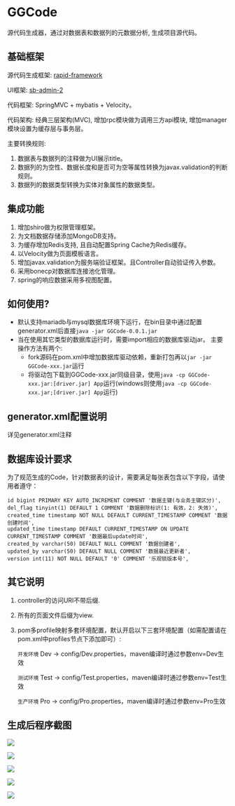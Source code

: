 # GGCode
源代码生成器，通过对数据表和数据列的元数据分析, 生成项目源代码。
## 基础框架
源代码生成框架: [rapid-framework](https://code.google.com/archive/p/rapid-framework/)

UI框架: [sb-admin-2](https://startbootstrap.com/template-overviews/sb-admin-2/)

代码框架: SpringMVC + mybatis + Velocity。

代码架构: 经典三层架构(MVC), 增加rpc模块做为调用三方api模块, 增加manager模块设置为缓存层与事务层。

主要转换规则:

1. 数据表与数据列的注释做为UI展示title。
2. 数据列的为空性、数据长度和是否可为空等属性转换为javax.validation的判断规则。
3. 数据列的数据类型转换为实体对象属性的数据类型。

## 集成功能
1. 增加shiro做为权限管理框架。
2. 为文档数据存储添加MongoDB支持。
3. 为缓存增加Redis支持, 且自动配置Spring Cache为Redis缓存。
4. 以Velocity做为页面模板语言。
5. 增加javax.validation为服务端验证框架。且Controller自动验证传入参数。
6. 采用bonecp对数据库连接池化管理。
7. spring的响应数据采用多视图配置。

## 如何使用?
* 默认支持mariadb与mysql数据库环境下运行，在bin目录中通过配置generator.xml后直接`java -jar GGCode-0.0.1.jar`
* 当在使用其它类型的数据库运行时，需要import相应的数据库驱动jar。
主要操作方法有两个:
    * fork源码在pom.xml中增加数据库驱动依赖，重新打包再以`jar -jar GGCode-xxx.jar`运行
    * 将驱动包下载到GGCode-xxx.jar同级目录，使用`java -cp GGCode-xxx.jar:[driver.jar] App`运行(windows则使用`java -cp GGCode-xxx.jar;[driver.jar] App`运行)

## generator.xml配置说明
详见generator.xml注释

## 数据库设计要求
为了规范生成的Code，针对数据表的设计，需要满足每张表包含以下字段，请使用者遵守：
```
id bigint PRIMARY KEY AUTO_INCREMENT COMMENT '数据主键(与业务主键区分)',
del_flag tinyint(1) DEFAULT 1 COMMENT '数据删除标识(1: 有效，2: 失效)',
created_time timestamp NOT NULL DEFAULT CURRENT_TIMESTAMP COMMENT '数据创建时间',
updated_time timestamp DEFAULT CURRENT_TIMESTAMP ON UPDATE CURRENT_TIMESTAMP COMMENT '数据最后update时间',
created_by varchar(50) DEFAULT NULL COMMENT '数据创建者',
updated_by varchar(50) DEFAULT NULL COMMENT '数据最近更新者',
version int(11) NOT NULL DEFAULT '0' COMMENT '乐观锁版本号',
```
## 其它说明
1. controller的访问URI不带后缀.
2. 所有的页面文件后缀为view.
3. pom多profile映射多套环境配置，默认开启以下三套环境配置（如需配置请在pom.xml中profiles节点下添加即可）:

    `开发环境` Dev -> config/Dev.properties，maven编译时通过参数env=Dev生效
    
    `测试环境` Test -> config/Test.properties，maven编译时通过参数env=Test生效
    
    `生产环境` Pro -> config/Pro.properties，maven编译时通过参数env=Pro生效

## 生成后程序截图
![](http://www.wujianjun.org/images/list.png)

![](http://www.wujianjun.org/images/add.png)

![](http://www.wujianjun.org/images/update.png)

![](http://www.wujianjun.org/images/show.png)

![](http://www.wujianjun.org/images/delete.png)
